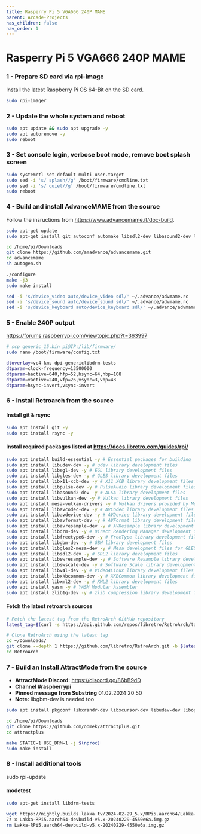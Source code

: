 ```yaml
---
title: Rasperry Pi 5 VGA666 240P MAME
parent: Arcade-Projects
has_children: false
nav_order: 1
---
```


# Rasperry Pi 5 VGA666 240P MAME

### 1 - Prepare SD card via rpi-image
Install the latest Raspberry Pi OS 64-Bit on the SD card.
```bash
sudo rpi-imager
```

### 2 - Update the whole system and reboot
```bash
sudo apt update && sudo apt upgrade -y
sudo apt autoremove -y
sudo reboot
```

### 3 - Set console login, verbose boot mode, remove boot splash screen
```bash
sudo systemctl set-default multi-user.target
sudo sed -i 's/ splash//g' /boot/firmware/cmdline.txt
sudo sed -i 's/ quiet//g' /boot/firmware/cmdline.txt
sudo reboot
```

### 4 - Build and install AdvanceMAME from the source
Follow the insructions from https://www.advancemame.it/doc-build.
```bash
sudo apt-get update
sudo apt-get install git autoconf automake libsdl2-dev libasound2-dev libfreetype6-dev zlib1g-dev libexpat1-dev libslang2-dev libncurses5-dev -y
```

```bash
cd /home/pi/Downloads
git clone https://github.com/amadvance/advancemame.git
cd advancemame
sh autogen.sh
```

```bash
./configure
make -j3
sudo make install 
```

```bash
sed -i 's/device_video auto/device_video sdl/' ~/.advance/advmame.rc
sed -i 's/device_sound auto/device_sound sdl/' ~/.advance/advmame.rc
sed -i 's/device_keyboard auto/device_keyboard sdl/' ~/.advance/advmame.rc
```


### 5 - Enable 240P output
https://forums.raspberrypi.com/viewtopic.php?t=363997

```bash
# scp generic_15.bin pi@IP:/lib/firmware/
sudo nano /boot/firmware/config.txt
```

```bash
dtoverlay=vc4-kms-dpi-genericlibdrm-tests
dtparam=clock-frequency=13500000
dtparam=hactive=640,hfp=52,hsync=64,hbp=108
dtparam=vactive=240,vfp=26,vsync=3,vbp=43
dtparam=hsync-invert,vsync-invert
```

### 6 - Install Retroarch from the source

#### Install git & rsync
```bash
sudo apt install git -y
sudo apt install rsync -y
```
#### Install required packages listed at https://docs.libretro.com/guides/rpi/

```bash
sudo apt install build-essential -y # Essential packages for building
sudo apt install libudev-dev -y # udev library development files
sudo apt install libegl-dev -y # EGL library development files
sudo apt install libgles-dev -y # GLES library development files
sudo apt install libx11-xcb-dev -y # X11 XCB library development files
sudo apt install libpulse-dev -y # PulseAudio library development files
sudo apt install libasound2-dev -y # ALSA library development files
sudo apt install libvulkan-dev -y # Vulkan library development files
sudo apt install mesa-vulkan-drivers -y # Vulkan drivers provided by Mesa
sudo apt install libavcodec-dev -y # AVCodec library development files
sudo apt install libavdevice-dev -y # AVDevice library development files
sudo apt install libavformat-dev -y # AVFormat library development files
sudo apt install libavresample-dev -y # AVResample library development files
sudo apt install libdrm-dev -y # Direct Rendering Manager development files
sudo apt install libfreetype6-dev -y # FreeType library development files
sudo apt install libgbm-dev -y # GBM library development files
sudo apt install libgles2-mesa-dev -y # Mesa development files for GLES2
sudo apt install libsdl2-dev -y # SDL2 library development files
sudo apt install libswresample-dev -y # Software Resample library development files
sudo apt install libswscale-dev -y # Software Scale library development files
sudo apt install libv4l-dev -y # Video4Linux library development files
sudo apt install libxkbcommon-dev -y # XKBCommon library development files
sudo apt install libxml2-dev -y # XML2 library development files
sudo apt install yasm -y # YASM Modular Assembler
sudo apt install zlib1g-dev -y # zlib compression library development files
```
#### Fetch the latest retroarch sources

```bash
# Fetch the latest tag from the RetroArch GitHub repository
latest_tag=$(curl -s https://api.github.com/repos/libretro/RetroArch/tags | grep 'name' | head -1 | sed -E 's/.*"([^"]+)".*/\1/')

# Clone RetroArch using the latest tag
cd ~/Downloads/
git clone --depth 1 https://github.com/libretro/RetroArch.git -b $latest_tag
cd RetroArch
```



### 7 - Build an Install AttractMode from the source
- **AttractMode Discord:** https://discord.gg/86bB9dD
- **Channel #raspberrypi**
- **Pinned message from Substring** 01.02.2024 20:50
- **Note:** libgbm-dev is needed too

```bash
sudo apt install pkgconf libxrandr-dev libxcursor-dev libudev-dev libopenal-dev libflac-dev libvorbis-dev libgl1-mesa-dev libavformat-dev libfontconfig1-dev libfreetype6-dev libswscale-dev libswresample-dev libarchive-dev libjpeg-dev libglu1-mesa-dev libegl1-mesa-dev libdrm-dev libgbm-dev libcurl4-gnutls-dev build-essential cmake git -y
```

```bash
cd /home/pi/Downloads
git clone https://github.com/oomek/attractplus.git
cd attractplus
```

```bash
make STATIC=1 USE_DRM=1 -j $(nproc)
sudo make install
```

### 8 - Install additional tools

sudo rpi-update

#### modetest
```bash
sudo apt-get install libdrm-tests

wget https://nightly.builds.lakka.tv/2024-02-29_5.x/RPi5.aarch64/Lakka-RPi5.aarch64-devbuild-v5.x-20240229-4550e6a.img.gz
7z x Lakka-RPi5.aarch64-devbuild-v5.x-20240229-4550e6a.img.gz
rm Lakka-RPi5.aarch64-devbuild-v5.x-20240229-4550e6a.img.gz

```


